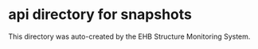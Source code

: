 # api directory for snapshots

This directory was auto-created by the EHB Structure Monitoring System.